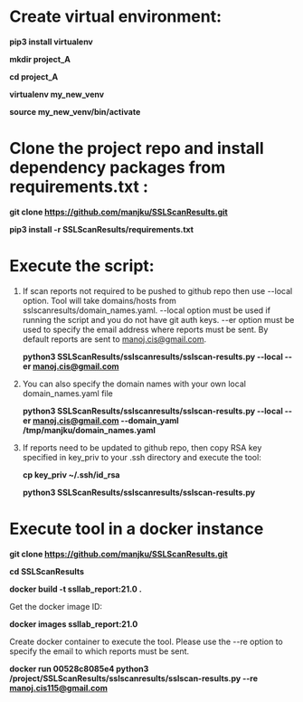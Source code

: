 # Create virtual environment:

**pip3 install virtualenv**

**mkdir project_A**

**cd project_A**

**virtualenv my_new_venv**

**source my_new_venv/bin/activate**

# Clone the project repo and install dependency packages from requirements.txt :
**git clone https://github.com/manjku/SSLScanResults.git**

**pip3 install -r SSLScanResults/requirements.txt**

# Execute the script:
1. If scan reports not required to be pushed to github repo then use --local option. Tool will take domains/hosts from sslscanresults/domain_names.yaml.
   --local option must be used if running the script and you do not have git auth keys.
   --er option must be used to specify the email address where reports must be sent. By default reports are sent to manoj.cis@gmail.com.

   **python3 SSLScanResults/sslscanresults/sslscan-results.py --local --er manoj.cis@gmail.com**


2. You can also specify the domain names with your own local domain_names.yaml file

   **python3 SSLScanResults/sslscanresults/sslscan-results.py --local --er manoj.cis@gmail.com --domain_yaml /tmp/manjku/domain_names.yaml**

3. If reports need to be updated to github repo, then copy RSA key specified in key_priv to your .ssh directory and execute the tool:

   **cp key_priv ~/.ssh/id_rsa**
 
   **python3 SSLScanResults/sslscanresults/sslscan-results.py**


# Execute tool in a docker instance
   **git clone https://github.com/manjku/SSLScanResults.git**
 
   **cd SSLScanResults**

   **docker build -t ssllab_report:21.0 .**

Get the docker image ID:

   **docker images ssllab_report:21.0**

Create docker container to execute the tool. Please use the --re option to specify the email to which reports must be sent.

   **docker run 00528c8085e4 python3 /project/SSLScanResults/sslscanresults/sslscan-results.py --re manoj.cis115@gmail.com**
